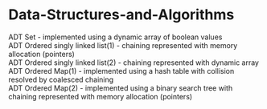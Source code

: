 # Data-Structures-and-Algorithms
ADT Set - implemented using a dynamic array of boolean values\
ADT Ordered singly linked list(1) - chaining represented with memory allocation (pointers)\
ADT Ordered singly linked list(2) - chaining represented with dynamic array\
ADT Ordered Map(1) - implemented using a hash table with collision resolved by coalesced chaining\
ADT Ordered Map(2) - implemented using a binary search tree with chaining represented with memory allocation (pointers)
